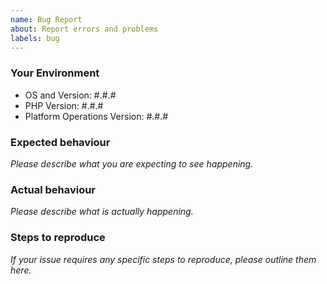 ```yaml
---
name: Bug Report
about: Report errors and problems
labels: bug
---
```


### Your Environment

- OS and Version: #.#.#
- PHP Version: #.#.#
- Platform Operations Version: #.#.#

### Expected behaviour

*Please describe what you are expecting to see happening.*

### Actual behaviour

*Please describe what is actually happening.*

### Steps to reproduce

*If your issue requires any specific steps to reproduce, please outline them here.*
